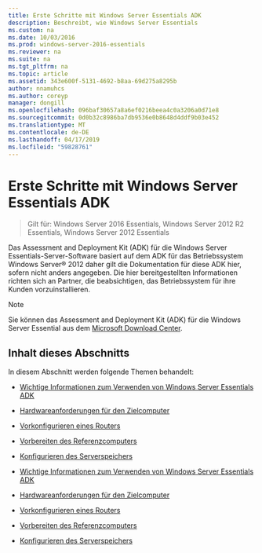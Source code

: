 ```yaml
---
title: Erste Schritte mit Windows Server Essentials ADK
description: Beschreibt, wie Windows Server Essentials
ms.custom: na
ms.date: 10/03/2016
ms.prod: windows-server-2016-essentials
ms.reviewer: na
ms.suite: na
ms.tgt_pltfrm: na
ms.topic: article
ms.assetid: 343e600f-5131-4692-b8aa-69d275a8295b
author: nnamuhcs
ms.author: coreyp
manager: dongill
ms.openlocfilehash: 096baf30657a8a6ef0216beea4c0a3206a0d71e8
ms.sourcegitcommit: 0d0b32c8986ba7db9536e0b8648d4ddf9b03e452
ms.translationtype: MT
ms.contentlocale: de-DE
ms.lasthandoff: 04/17/2019
ms.locfileid: "59828761"
---
```

# <a name="getting-started-with-the-windows-server-essentials-adk"></a>Erste Schritte mit Windows Server Essentials ADK

>Gilt für: Windows Server 2016 Essentials, Windows Server 2012 R2 Essentials, Windows Server 2012 Essentials

Das Assessment and Deployment Kit (ADK) für die Windows Server Essentials-Server-Software basiert auf dem ADK für das Betriebssystem Windows Server® 2012 daher gilt die Dokumentation für diese ADK hier, sofern nicht anders angegeben. Die hier bereitgestellten Informationen richten sich an Partner, die beabsichtigen, das Betriebssystem für ihre Kunden vorzuinstallieren.  
  
> [!NOTE]
>  Sie können das Assessment and Deployment Kit (ADK) für die Windows Server Essential aus dem [Microsoft Download Center](https://www.microsoft.com/download/details.aspx?id=34866).  
  
## <a name="in-this-section"></a>Inhalt dieses Abschnitts  
 In diesem Abschnitt werden folgende Themen behandelt:  
  

-   [Wichtige Informationen zum Verwenden von Windows Server Essentials ADK](Important-Information-for-Using-the-Windows-Server-Essentials-ADK.md)  
  
-   [Hardwareanforderungen für den Zielcomputer](Hardware-Requirements-for-the-Target-Computer.md)  
  
-   [Vorkonfigurieren eines Routers](Preconfiguring-a-Router.md)  
  
-   [Vorbereiten des Referenzcomputers](Prepare-the-Technician-Computer.md)  
  
-   [Konfigurieren des Serverspeichers](Configure-Server-Storage.md)

-   [Wichtige Informationen zum Verwenden von Windows Server Essentials ADK](../install/Important-Information-for-Using-the-Windows-Server-Essentials-ADK.md)  
  
-   [Hardwareanforderungen für den Zielcomputer](../install/Hardware-Requirements-for-the-Target-Computer.md)  
  
-   [Vorkonfigurieren eines Routers](../install/Preconfiguring-a-Router.md)  
  
-   [Vorbereiten des Referenzcomputers](../install/Prepare-the-Technician-Computer.md)  
  
-   [Konfigurieren des Serverspeichers](../install/Configure-Server-Storage.md)

